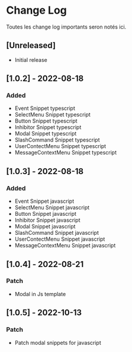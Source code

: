 # Change Log

Toutes les change log importants seron notés ici.

## [Unreleased]

- Initial release

## [1.0.2] - 2022-08-18
### Added
- Event Snippet typescript
- SelectMenu Snippet typescript
- Button Snippet typescript
- Inhibitor Snippet typescript
- Modal Snippet typescript
- SlashCommand Snippet typescript
- UserContectMenu Snippet typescript
- MessageContextMenu Snippet typescript

## [1.0.3] - 2022-08-18
### Added
- Event Snippet javascript
- SelectMenu Snippet javascript
- Button Snippet javascript
- Inhibitor Snippet javascript
- Modal Snippet javascript
- SlashCommand Snippet javascript
- UserContectMenu Snippet javascript
- MessageContextMenu Snippet javascript

## [1.0.4] - 2022-08-21
### Patch
- Modal in Js template

## [1.0.5] - 2022-10-13
### Patch
- Patch modal snippets for javascript